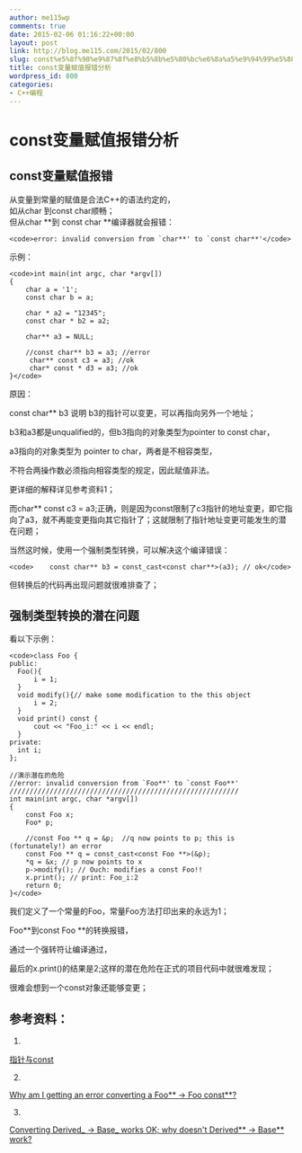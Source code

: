 ```yaml
---
author: me115wp
comments: true
date: 2015-02-06 01:16:22+00:00
layout: post
link: http://blog.me115.com/2015/02/800
slug: const%e5%8f%98%e9%87%8f%e8%b5%8b%e5%80%bc%e6%8a%a5%e9%94%99%e5%88%86%e6%9e%90
title: const变量赋值报错分析
wordpress_id: 800
categories:
- C++编程
---
```


# const变量赋值报错分析





## const变量赋值报错





从变量到常量的赋值是合法C++的语法约定的，     
如从char 到const char顺畅；      
但从char **到 const char **编译器就会报错：




    
    <code>error: invalid conversion from `char**' to `const char**'</code>





示例：




    
    <code>int main(int argc, char *argv[])
    {
        char a = '1';
        const char b = a;
    
        char * a2 = "12345";
        const char * b2 = a2;
    
        char** a3 = NULL;
    
        //const char** b3 = a3; //error
         char** const c3 = a3; //ok
         char* const * d3 = a3; //ok
    }</code>





原因：
    
const char** b3 说明 b3的指针可以变更，可以再指向另外一个地址；

    
b3和a3都是unqualified的，但b3指向的对象类型为pointer to const char，

    
a3指向的对象类型为 pointer to char，两者是不相容类型，

    
不符合两操作数必须指向相容类型的规定，因此赋值非法。

    
更详细的解释详见参考资料1；





而char** const c3 = a3;正确，则是因为const限制了c3指针的地址变更，即它指向了a3，就不再能变更指向其它指针了；这就限制了指针地址变更可能发生的潜在问题；





当然这时候，使用一个强制类型转换，可以解决这个编译错误：




    
    <code>    const char** b3 = const_cast<const char**>(a3); // ok</code>





但转换后的代码再出现问题就很难排查了；





## 强制类型转换的潜在问题





看以下示例：




    
    <code>class Foo {
    public:
      Foo(){
          i = 1;
      }
      void modify(){// make some modification to the this object
          i = 2;
      }  
      void print() const {
          cout << "Foo_i:" << i << endl;
      }
    private:
      int i;
    };
    
    //演示潜在的危险    
    //error: invalid conversion from `Foo**' to `const Foo**'
    /////////////////////////////////////////////////////////
    int main(int argc, char *argv[])
    {
        const Foo x;
        Foo* p;
    
        //const Foo ** q = &p;  //q now points to p; this is (fortunately!) an error
        const Foo ** q = const_cast<const Foo **>(&p);  
        *q = &x; // p now points to x
        p->modify(); // Ouch: modifies a const Foo!! 
        x.print(); // print: Foo_i:2
        return 0;
    }</code>





我们定义了一个常量的Foo，常量Foo方法打印出来的永远为1；
    
Foo**到const Foo **的转换报错，

    
通过一个强转符让编译通过，

    
最后的x.print()的结果是2;这样的潜在危险在正式的项目代码中就很难发现；

    
很难会想到一个const对象还能够变更；





## 参考资料：






  
  1. 
    

[指针与const](http://blog.csdn.net/code_crash/article/details/4854974)


  


  
  2. 
    

[Why am I getting an error converting a Foo** → Foo const**?](http://www.parashift.com/c++-faq-lite/constptrptr-conversion.html)


  


  
  3. 
    

[Converting Derived_ → Base_ works OK; why doesn't Derived** → Base** work?](http://www.parashift.com/c++-faq-lite/derivedptrptr-to-baseptrptr.html)


  



